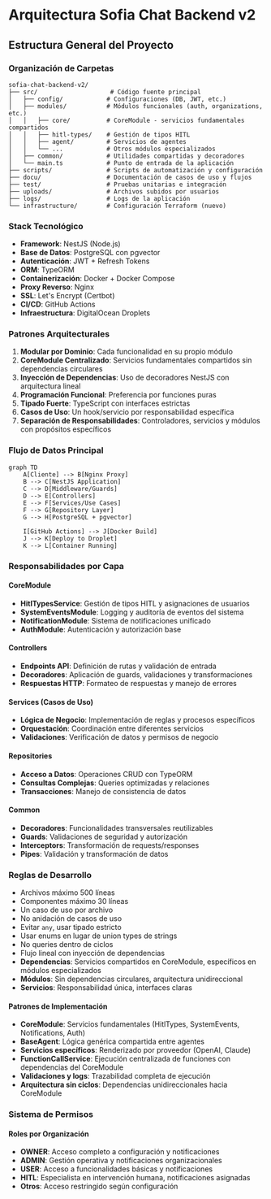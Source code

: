 # Arquitectura Sofia Chat Backend v2

## Estructura General del Proyecto

### Organización de Carpetas

```
sofia-chat-backend-v2/
├── src/                    # Código fuente principal
│   ├── config/            # Configuraciones (DB, JWT, etc.)
│   ├── modules/           # Módulos funcionales (auth, organizations, etc.)
│   │   ├── core/          # CoreModule - servicios fundamentales compartidos
│   │   ├── hitl-types/    # Gestión de tipos HITL
│   │   ├── agent/         # Servicios de agentes
│   │   └── ...            # Otros módulos especializados
│   ├── common/            # Utilidades compartidas y decoradores
│   └── main.ts            # Punto de entrada de la aplicación
├── scripts/               # Scripts de automatización y configuración
├── docu/                  # Documentación de casos de uso y flujos
├── test/                  # Pruebas unitarias e integración
├── uploads/               # Archivos subidos por usuarios
├── logs/                  # Logs de la aplicación
└── infrastructure/        # Configuración Terraform (nuevo)
```

### Stack Tecnológico

- **Framework**: NestJS (Node.js)
- **Base de Datos**: PostgreSQL con pgvector
- **Autenticación**: JWT + Refresh Tokens
- **ORM**: TypeORM
- **Containerización**: Docker + Docker Compose
- **Proxy Reverso**: Nginx
- **SSL**: Let's Encrypt (Certbot)
- **CI/CD**: GitHub Actions
- **Infraestructura**: DigitalOcean Droplets

### Patrones Arquitecturales

1. **Modular por Dominio**: Cada funcionalidad en su propio módulo
2. **CoreModule Centralizado**: Servicios fundamentales compartidos sin dependencias circulares
3. **Inyección de Dependencias**: Uso de decoradores NestJS con arquitectura lineal
4. **Programación Funcional**: Preferencia por funciones puras
5. **Tipado Fuerte**: TypeScript con interfaces estrictas
6. **Casos de Uso**: Un hook/servicio por responsabilidad específica
7. **Separación de Responsabilidades**: Controladores, servicios y módulos con propósitos específicos

### Flujo de Datos Principal

```mermaid
graph TD
    A[Cliente] --> B[Nginx Proxy]
    B --> C[NestJS Application]
    C --> D[Middleware/Guards]
    D --> E[Controllers]
    E --> F[Services/Use Cases]
    F --> G[Repository Layer]
    G --> H[PostgreSQL + pgvector]

    I[GitHub Actions] --> J[Docker Build]
    J --> K[Deploy to Droplet]
    K --> L[Container Running]
```

### Responsabilidades por Capa

#### CoreModule
- **HitlTypesService**: Gestión de tipos HITL y asignaciones de usuarios
- **SystemEventsModule**: Logging y auditoría de eventos del sistema
- **NotificationModule**: Sistema de notificaciones unificado
- **AuthModule**: Autenticación y autorización base

#### Controllers
- **Endpoints API**: Definición de rutas y validación de entrada
- **Decoradores**: Aplicación de guards, validaciones y transformaciones
- **Respuestas HTTP**: Formateo de respuestas y manejo de errores

#### Services (Casos de Uso)
- **Lógica de Negocio**: Implementación de reglas y procesos específicos
- **Orquestación**: Coordinación entre diferentes servicios
- **Validaciones**: Verificación de datos y permisos de negocio

#### Repositories
- **Acceso a Datos**: Operaciones CRUD con TypeORM
- **Consultas Complejas**: Queries optimizadas y relaciones
- **Transacciones**: Manejo de consistencia de datos

#### Common
- **Decoradores**: Funcionalidades transversales reutilizables
- **Guards**: Validaciones de seguridad y autorización
- **Interceptors**: Transformación de requests/responses
- **Pipes**: Validación y transformación de datos

### Reglas de Desarrollo

- Archivos máximo 500 líneas
- Componentes máximo 30 líneas
- Un caso de uso por archivo
- No anidación de casos de uso
- Evitar `any`, usar tipado estricto
- Usar enums en lugar de union types de strings
- No queries dentro de ciclos
- Flujo lineal con inyección de dependencias
- **Dependencias**: Servicios compartidos en CoreModule, específicos en módulos especializados
- **Módulos**: Sin dependencias circulares, arquitectura unidireccional
- **Servicios**: Responsabilidad única, interfaces claras

#### Patrones de Implementación
- **CoreModule**: Servicios fundamentales (HitlTypes, SystemEvents, Notifications, Auth)
- **BaseAgent**: Lógica genérica compartida entre agentes
- **Servicios específicos**: Renderizado por proveedor (OpenAI, Claude)
- **FunctionCallService**: Ejecución centralizada de funciones con dependencias del CoreModule
- **Validaciones y logs**: Trazabilidad completa de ejecución
- **Arquitectura sin ciclos**: Dependencias unidireccionales hacia CoreModule

### Sistema de Permisos

#### Roles por Organización
- **OWNER**: Acceso completo a configuración y notificaciones
- **ADMIN**: Gestión operativa y notificaciones organizacionales
- **USER**: Acceso a funcionalidades básicas y notificaciones
- **HITL**: Especialista en intervención humana, notificaciones asignadas
- **Otros**: Acceso restringido según configuración
